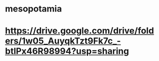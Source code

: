 # mesopotamia

# https://drive.google.com/drive/folders/1w05_AuyqkTzt9Fk7c_-btlPx46R98994?usp=sharing

